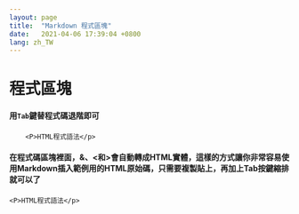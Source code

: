 ```yaml
---
layout: page
title:  "Markdown 程式區塊"
date:   2021-04-06 17:39:04 +0800
lang: zh_TW
---
```


# 程式區塊

#### 用`Tab`鍵替程式碼退階即可

        <P>HTML程式語法</p>

####  在程式碼區塊裡面，&、<和>會自動轉成HTML實體，這樣的方式讓你非常容易使用Markdown插入範例用的HTML原始碼，只需要複製貼上，再加上Tab按鍵縮排就可以了
    
    <P>HTML程式語法</p>
